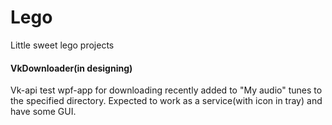 # Lego
Little sweet lego projects




#### VkDownloader(in designing)

Vk-api test wpf-app for downloading recently added to "My audio" tunes to the specified directory. Expected to work as a service(with icon in tray) and have some GUI.
